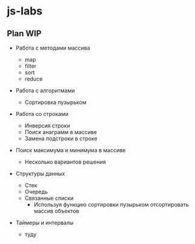 # js-labs

## Plan WIP

- Работа с методами массива
  - map
  - filter
  - sort
  - reduce

- Работа с алгоритмами
  - Сортировка пузырьком

- Работа со строками
  - Инверсия строки
  - Поиск анаграмм в массиве
  - Замена подстроки в строке

- Поиск максимума и минимума в массиве
  - Несколько вариантов решения

- Структуры данных
  - Стек
  - Очередь
  - Связанные списки
    - Используя функцию сортировки пузырьком отсортировать массив объектов

- Таймеры и интервалы
  - туду
